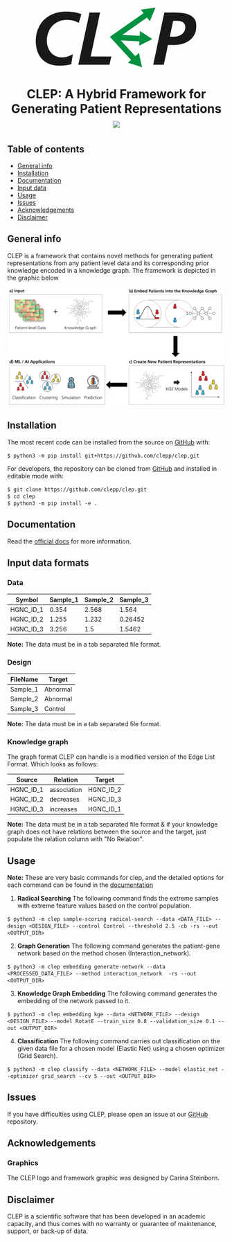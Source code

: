 <p align="center">
  <img src="docs/source/logo.jpg">
</p>

<h1 align="center">
  CLEP: A Hybrid Framework for Generating Patient Representations
  <br/>
  <img src="https://travis-ci.com/clepp/clep-dev.svg?token=rBPVN4HCkHSUyy66qGmX&branch=kge_implementation" />
</h1>

## Table of contents
* [General info](#general-info)
* [Installation](#installation)
* [Documentation](#documentation)
* [Input data](#input-data-formats)
* [Usage](#usage)
* [Issues](#issues)
* [Acknowledgements](#acknowledgements)
* [Disclaimer](#disclaimer)

## General info
CLEP is a framework that contains novel methods for generating patient representations from any patient level data and its corresponding prior knowledge encoded in a knowledge graph. The framework is depicted in the graphic below

<p align="center">
  <img src="docs/source/framework.jpg">
</p>

## Installation

The most recent code can be installed from the source on [GitHub](https://github.com/clepp/clep) with:

```
$ python3 -m pip install git+https://github.com/clepp/clep.git
```

For developers, the repository can be cloned from [GitHub](https://github.com/clepp/clep) and installed in editable mode with:

```
$ git clone https://github.com/clepp/clep.git
$ cd clep
$ python3 -m pip install -e .
```

## Documentation
Read the [official docs](https://clep.readthedocs.io/en/latest/) for more information.

## Input data formats

### Data

| Symbol | Sample_1 | Sample_2 | Sample_3 |
| ------ | -------- | -------- | -------- |
| HGNC_ID_1 | 0.354 | 2.568 | 1.564 |
| HGNC_ID_2 | 1.255 | 1.232 | 0.26452 |
| HGNC_ID_3 | 3.256 | 1.5 | 1.5462 |

**Note:** The data must be in a tab separated file format.

### Design

| FileName | Target |
| -------- | ------ |
| Sample_1 | Abnormal |
| Sample_2 | Abnormal |
| Sample_3 | Control |

**Note:** The data must be in a tab separated file format.


### Knowledge graph
The graph format CLEP can handle is a modified version of the Edge List Format. Which looks as follows:

| Source | Relation | Target |
| ------ | -------- | ------ |
| HGNC_ID_1 | association | HGNC_ID_2
| HGNC_ID_2 | decreases | HGNC_ID_3
| HGNC_ID_3 | increases | HGNC_ID_1
    
**Note:** The data must be in a tab separated file format & if your knowledge graph does not have relations between the source and the target, just populate the relation column with "No Relation".


## Usage
**Note:** These are very basic commands for clep, and the detailed options for each command can be found in the [documentation](#documentation)
1. **Radical Searching**
The following command finds the extreme samples with extreme feature values based on the control population.

```
$ python3 -m clep sample-scoring radical-search --data <DATA_FILE> --design <DESIGN_FILE> --control Control --threshold 2.5 -cb -rs --out <OUTPUT_DIR>
```

2. **Graph Generation**
The following command generates the patient-gene network based on the method chosen (Interaction_network).

```
$ python3 -m clep embedding generate-network --data <PROCESSED_DATA_FILE> --method interaction_network  -rs --out <OUTPUT_DIR>
```

3. **Knowledge Graph Embedding**
The following command generates the embedding of the network passed to it.

```
$ python3 -m clep embedding kge --data <NETWORK_FILE> --design <DESIGN_FILE> --model RotatE --train_size 0.8 --validation_size 0.1 --out <OUTPUT_DIR>
```

4. **Classification**
The following command carries out classification on the given data file for a chosen model (Elastic Net) using a chosen optimizer (Grid Search).

```
$ python3 -m clep classify --data <NETWORK_FILE> --model elastic_net --optimizer grid_search --cv 5 --out <OUTPUT_DIR>
```

## Issues
If you have difficulties using CLEP, please open an issue at our [GitHub](https://github.com/clepp/clep) repository.


## Acknowledgements
### Graphics
The CLEP logo and framework graphic was designed by Carina Steinborn.

## Disclaimer
CLEP is a scientific software that has been developed in an academic capacity, and thus comes with no warranty or guarantee of maintenance, support, or back-up of data.
